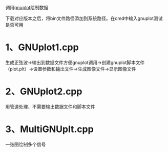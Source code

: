 调用[gnuplot](https://sourceforge.net/projects/gnuplot/)绘制数据

下载对应版本之后，将bin文件路径添加到系统路径。在cmd中输入gnuplot测试是否可用

# 1、GNUplot1.cpp

生成正弦波->输出到数据文件方便gnuplot调用->创建gnuplot脚本文件（plot.plt）->设置参数和输出文件->生成图像文件->显示图像文件

# 2、GNUplot2.cpp

用管道处理，不需要输出数据文件和脚本文件

# 3、MultiGNUplt.cpp

一张图绘制多个信号